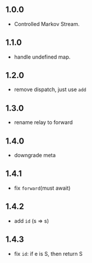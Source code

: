 ## 1.0.0

- Controlled Markov Stream.

## 1.1.0

- handle undefined map.

## 1.2.0

- remove dispatch, just use `add`

## 1.3.0

- rename relay to forward

## 1.4.0

- downgrade meta

## 1.4.1

- fix `forward`(must await)

## 1.4.2

- add `id` (s => s)

## 1.4.3

- fix `id`: if e is S, then return S